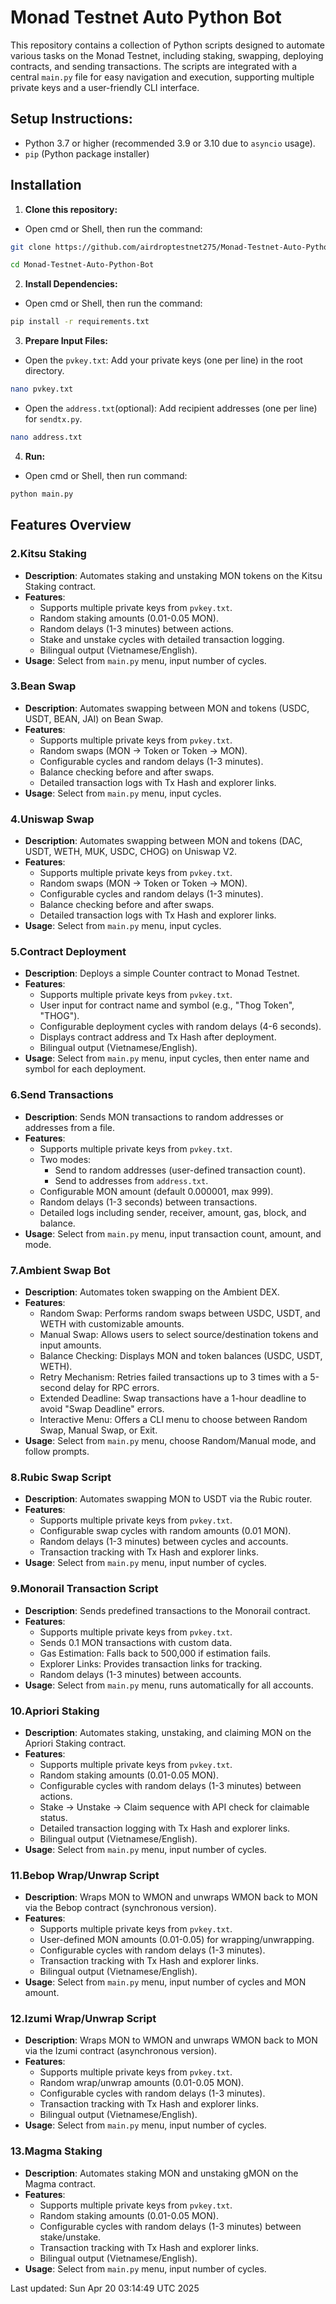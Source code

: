 # Monad Testnet Auto Python Bot

This repository contains a collection of Python scripts designed to automate various tasks on the Monad Testnet, including staking, swapping, deploying contracts, and sending transactions. The scripts are integrated with a central `main.py` file for easy navigation and execution, supporting multiple private keys and a user-friendly CLI interface.

## Setup Instructions:

- Python 3.7 or higher (recommended 3.9 or 3.10 due to `asyncio` usage).
- `pip` (Python package installer)

## Installation
1. **Clone this repository:**
- Open cmd or Shell, then run the command:
```sh
git clone https://github.com/airdroptestnet275/Monad-Testnet-Auto-Python-Bot-main.git
```
```sh
cd Monad-Testnet-Auto-Python-Bot
```
2. **Install Dependencies:**
- Open cmd or Shell, then run the command:
```sh
pip install -r requirements.txt
```
3. **Prepare Input Files:**
- Open the `pvkey.txt`: Add your private keys (one per line) in the root directory.
```sh
nano pvkey.txt 
```
- Open the `address.txt`(optional): Add recipient addresses (one per line) for `sendtx.py`.
```sh
nano address.txt 
```
4. **Run:**
- Open cmd or Shell, then run command:
```sh
python main.py
```


## Features Overview

### 2.Kitsu Staking
- **Description**: Automates staking and unstaking MON tokens on the Kitsu Staking contract.
- **Features**:
  - Supports multiple private keys from `pvkey.txt`.
  - Random staking amounts (0.01-0.05 MON).
  - Random delays (1-3 minutes) between actions.
  - Stake and unstake cycles with detailed transaction logging.
  - Bilingual output (Vietnamese/English).
- **Usage**: Select from `main.py` menu, input number of cycles.

### 3.Bean Swap
- **Description**: Automates swapping between MON and tokens (USDC, USDT, BEAN, JAI) on Bean Swap.
- **Features**:
  - Supports multiple private keys from `pvkey.txt`.
  - Random swaps (MON → Token or Token → MON).
  - Configurable cycles and random delays (1-3 minutes).
  - Balance checking before and after swaps.
  - Detailed transaction logs with Tx Hash and explorer links.
- **Usage**: Select from `main.py` menu, input cycles.

### 4.Uniswap Swap
- **Description**: Automates swapping between MON and tokens (DAC, USDT, WETH, MUK, USDC, CHOG) on Uniswap V2.
- **Features**:
  - Supports multiple private keys from `pvkey.txt`.
  - Random swaps (MON → Token or Token → MON).
  - Configurable cycles and random delays (1-3 minutes).
  - Balance checking before and after swaps.
  - Detailed transaction logs with Tx Hash and explorer links.
- **Usage**: Select from `main.py` menu, input cycles.

### 5.Contract Deployment
- **Description**: Deploys a simple Counter contract to Monad Testnet.
- **Features**:
  - Supports multiple private keys from `pvkey.txt`.
  - User input for contract name and symbol (e.g., "Thog Token", "THOG").
  - Configurable deployment cycles with random delays (4-6 seconds).
  - Displays contract address and Tx Hash after deployment.
  - Bilingual output (Vietnamese/English).
- **Usage**: Select from `main.py` menu, input cycles, then enter name and symbol for each deployment.

### 6.Send Transactions
- **Description**: Sends MON transactions to random addresses or addresses from a file.
- **Features**:
  - Supports multiple private keys from `pvkey.txt`.
  - Two modes:
    - Send to random addresses (user-defined transaction count).
    - Send to addresses from `address.txt`.
  - Configurable MON amount (default 0.000001, max 999).
  - Random delays (1-3 seconds) between transactions.
  - Detailed logs including sender, receiver, amount, gas, block, and balance.
- **Usage**: Select from `main.py` menu, input transaction count, amount, and mode.

### 7.Ambient Swap Bot
- **Description**: Automates token swapping on the Ambient DEX.
- **Features**:
  - Random Swap: Performs random swaps between USDC, USDT, and WETH with customizable amounts.
  - Manual Swap: Allows users to select source/destination tokens and input amounts.
  - Balance Checking: Displays MON and token balances (USDC, USDT, WETH).
  - Retry Mechanism: Retries failed transactions up to 3 times with a 5-second delay for RPC errors.
  - Extended Deadline: Swap transactions have a 1-hour deadline to avoid "Swap Deadline" errors.
  - Interactive Menu: Offers a CLI menu to choose between Random Swap, Manual Swap, or Exit.
- **Usage**: Select from `main.py` menu, choose Random/Manual mode, and follow prompts.

### 8.Rubic Swap Script
- **Description**: Automates swapping MON to USDT via the Rubic router.
- **Features**:
  - Supports multiple private keys from `pvkey.txt`.
  - Configurable swap cycles with random amounts (0.01 MON).
  - Random delays (1-3 minutes) between cycles and accounts.
  - Transaction tracking with Tx Hash and explorer links.
- **Usage**: Select from `main.py` menu, input number of cycles.

### 9.Monorail Transaction Script
- **Description**: Sends predefined transactions to the Monorail contract.
- **Features**:
  - Supports multiple private keys from `pvkey.txt`.
  - Sends 0.1 MON transactions with custom data.
  - Gas Estimation: Falls back to 500,000 if estimation fails.
  - Explorer Links: Provides transaction links for tracking.
  - Random delays (1-3 minutes) between accounts.
- **Usage**: Select from `main.py` menu, runs automatically for all accounts.

### 10.Apriori Staking
- **Description**: Automates staking, unstaking, and claiming MON on the Apriori Staking contract.
- **Features**:
  - Supports multiple private keys from `pvkey.txt`.
  - Random staking amounts (0.01-0.05 MON).
  - Configurable cycles with random delays (1-3 minutes) between actions.
  - Stake → Unstake → Claim sequence with API check for claimable status.
  - Detailed transaction logging with Tx Hash and explorer links.
  - Bilingual output (Vietnamese/English).
- **Usage**: Select from `main.py` menu, input number of cycles.

### 11.Bebop Wrap/Unwrap Script
- **Description**: Wraps MON to WMON and unwraps WMON back to MON via the Bebop contract (synchronous version).
- **Features**:
  - Supports multiple private keys from `pvkey.txt`.
  - User-defined MON amounts (0.01-0.05) for wrapping/unwrapping.
  - Configurable cycles with random delays (1-3 minutes).
  - Transaction tracking with Tx Hash and explorer links.
  - Bilingual output (Vietnamese/English).
- **Usage**: Select from `main.py` menu, input number of cycles and MON amount.

### 12.Izumi Wrap/Unwrap Script
- **Description**: Wraps MON to WMON and unwraps WMON back to MON via the Izumi contract (asynchronous version).
- **Features**:
  - Supports multiple private keys from `pvkey.txt`.
  - Random wrap/unwrap amounts (0.01-0.05 MON).
  - Configurable cycles with random delays (1-3 minutes).
  - Transaction tracking with Tx Hash and explorer links.
  - Bilingual output (Vietnamese/English).
- **Usage**: Select from `main.py` menu, input number of cycles.

### 13.Magma Staking
- **Description**: Automates staking MON and unstaking gMON on the Magma contract.
- **Features**:
  - Supports multiple private keys from `pvkey.txt`.
  - Random staking amounts (0.01-0.05 MON).
  - Configurable cycles with random delays (1-3 minutes) between stake/unstake.
  - Transaction tracking with Tx Hash and explorer links.
  - Bilingual output (Vietnamese/English).
- **Usage**: Select from `main.py` menu, input number of cycles.

Last updated: Sun Apr 20 03:14:49 UTC 2025
